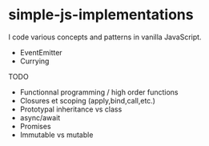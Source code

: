 # simple-js-implementations

I code various concepts and patterns in vanilla JavaScript.

- EventEmitter
- Currying

TODO
- Functionnal programming / high order functions
- Closures et scoping (apply,bind,call,etc.)
- Prototypal inheritance vs class
- async/await
- Promises
- Immutable vs mutable
